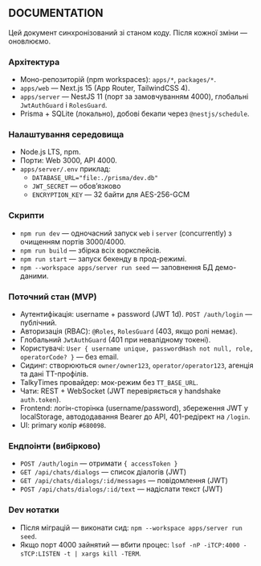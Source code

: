 ## DOCUMENTATION

Цей документ синхронізований зі станом коду. Після кожної зміни — оновлюємо.

### Архітектура

- Моно-репозиторій (npm workspaces): `apps/*`, `packages/*`.
- `apps/web` — Next.js 15 (App Router, TailwindCSS 4).
- `apps/server` — NestJS 11 (порт за замовчуванням 4000), глобальні `JwtAuthGuard` і `RolesGuard`.
- Prisma + SQLite (локально), добові бекапи через `@nestjs/schedule`.

### Налаштування середовища

- Node.js LTS, npm.
- Порти: Web 3000, API 4000.
- `apps/server/.env` приклад:
  - `DATABASE_URL="file:./prisma/dev.db"`
  - `JWT_SECRET` — обовʼязково
  - `ENCRYPTION_KEY` — 32 байти для AES-256-GCM

### Скрипти

- `npm run dev` — одночасний запуск `web` і `server` (concurrently) з очищенням портів 3000/4000.
- `npm run build` — збірка всіх воркспейсів.
- `npm run start` — запуск бекенду в прод-режимі.
- `npm --workspace apps/server run seed` — заповнення БД демо-даними.

### Поточний стан (MVP)

- Аутентифікація: username + password (JWT 1d). `POST /auth/login` — публічний.
- Авторизація (RBAC): `@Roles`, `RolesGuard` (403, якщо ролі немає).
- Глобальний `JwtAuthGuard` (401 при невалідному токені).
- Користувачі: `User { username unique, passwordHash not null, role, operatorCode? }` — без email.
- Сидинг: створюються `owner/owner123`, `operator/operator123`, агенція та дані TT-профілів.
- TalkyTimes провайдер: мок-режим без `TT_BASE_URL`.
- Чати: REST + WebSocket (JWT перевіряється у handshake `auth.token`).
- Frontend: логін-сторінка (username/password), збереження JWT у localStorage, автододавання Bearer до API, 401-редірект на `/login`.
- UI: primary колір `#680098`.

### Ендпоінти (вибірково)

- `POST /auth/login` — отримати `{ accessToken }`
- `GET /api/chats/dialogs` — список діалогів (JWT)
- `GET /api/chats/dialogs/:id/messages` — повідомлення (JWT)
- `POST /api/chats/dialogs/:id/text` — надіслати текст (JWT)

### Dev нотатки

- Після міграцій — виконати сид: `npm --workspace apps/server run seed`.
- Якщо порт 4000 зайнятий — вбити процес: `lsof -nP -iTCP:4000 -sTCP:LISTEN -t | xargs kill -TERM`.


